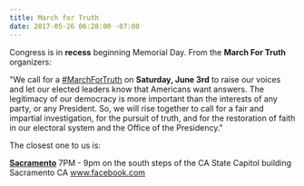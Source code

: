 ```yaml
---
title: March for Truth
date: 2017-05-26 06:28:00 -07:00
---
```


Congress is in **recess** beginning Memorial Day.  From the **March For Truth** organizers:

"We call for a [#MarchForTruth](https://www.marchfortruth.info/) on **Saturday, June 3rd** to raise our voices and let our elected leaders know that Americans want answers. The legitimacy of our democracy is more important than the interests of any party, or any President. So, we will rise together to call for a fair and impartial investigation, for the pursuit of truth, and for the restoration of faith in our electoral system and the Office of the Presidency."

The closest one to us is:

[**Sacramento**](https://www.marchfortruth.info/find-a-local-march/)
7PM - 9pm on the south steps of the CA State Capitol building
Sacramento CA
www.facebook.com